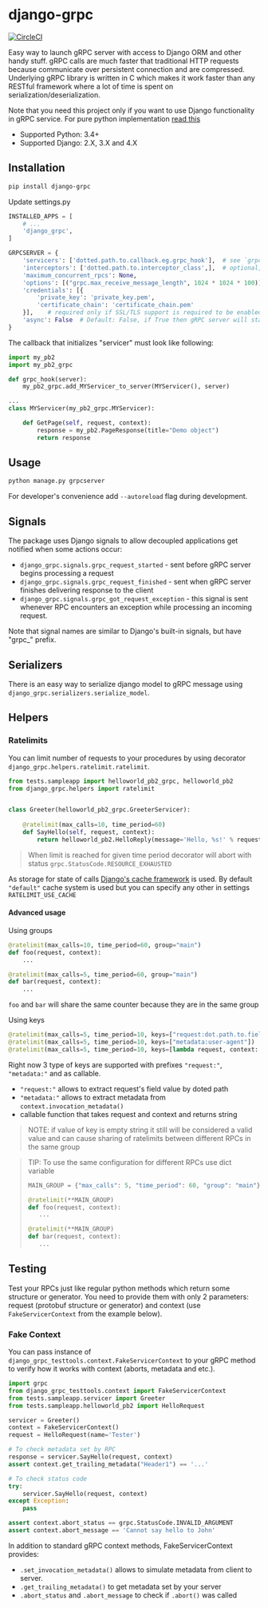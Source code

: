 # django-grpc

[![CircleCI](https://circleci.com/gh/gluk-w/django-grpc.svg?style=svg)](https://circleci.com/gh/gluk-w/django-grpc)


Easy way to launch gRPC server with access to Django ORM and other handy stuff.
gRPC calls are much faster that traditional HTTP requests because communicate over
persistent connection and are compressed. Underlying gRPC library is written in C which
makes it work faster than any RESTful framework where a lot of time is spent on serialization/deserialization.

Note that you need this project only if you want to use Django functionality in gRPC service. 
For pure python implementation [read this](https://grpc.io/docs/languages/python/quickstart/)

* Supported Python: 3.4+
* Supported Django: 2.X, 3.X and 4.X

## Installation

```bash
pip install django-grpc
``` 

Update settings.py
```python
INSTALLED_APPS = [
    # ...
    'django_grpc',
]

GRPCSERVER = {
    'servicers': ['dotted.path.to.callback.eg.grpc_hook'],  # see `grpc_hook()` below
    'interceptors': ['dotted.path.to.interceptor_class',],  # optional, interceprots are similar to middleware in Django
    'maximum_concurrent_rpcs': None,
    'options': [("grpc.max_receive_message_length", 1024 * 1024 * 100)],  # optional, list of key-value pairs to configure the channel. The full list of available channel arguments: https://grpc.github.io/grpc/core/group__grpc__arg__keys.html
    'credentials': [{
        'private_key': 'private_key.pem',
        'certificate_chain': 'certificate_chain.pem'
    }],    # required only if SSL/TLS support is required to be enabled
    'async': False  # Default: False, if True then gRPC server will start in ASYNC mode
}
```

The callback that initializes "servicer" must look like following:
```python
import my_pb2
import my_pb2_grpc

def grpc_hook(server):
    my_pb2_grpc.add_MYServicer_to_server(MYServicer(), server)

...
class MYServicer(my_pb2_grpc.MYServicer):

    def GetPage(self, request, context):
        response = my_pb2.PageResponse(title="Demo object")
        return response
```

## Usage
```bash
python manage.py grpcserver
```

For developer's convenience add `--autoreload` flag during development.


## Signals
The package uses Django signals to allow decoupled applications get notified when some actions occur:
* `django_grpc.signals.grpc_request_started` - sent before gRPC server begins processing a request
* `django_grpc.signals.grpc_request_finished` - sent when gRPC server finishes delivering response to the client
* `django_grpc.signals.grpc_got_request_exception` - this signal is sent whenever RPC encounters an exception while
processing an incoming request.

Note that signal names are similar to Django's built-in signals, but have "grpc_" prefix.


## Serializers
There is an easy way to serialize django model to gRPC message using `django_grpc.serializers.serialize_model`.

## Helpers

### Ratelimits

You can limit number of requests to your procedures by using decorator `django_grpc.helpers.ratelimit.ratelimit`.

```python
from tests.sampleapp import helloworld_pb2_grpc, helloworld_pb2
from django_grpc.helpers import ratelimit


class Greeter(helloworld_pb2_grpc.GreeterServicer):
    
    @ratelimit(max_calls=10, time_period=60)
    def SayHello(self, request, context):
        return helloworld_pb2.HelloReply(message='Hello, %s!' % request.name)
```
> When limit is reached for given time period decorator will abort with status `grpc.StatusCode.RESOURCE_EXHAUSTED`

As storage for state of calls [Django's cache framework](https://docs.djangoproject.com/en/4.0/topics/cache/#django-s-cache-framework)
is used. By default `"default"` cache system is used but you can specify any other in settings `RATELIMIT_USE_CACHE`

#### Advanced usage

Using groups
```python
@ratelimit(max_calls=10, time_period=60, group="main")
def foo(request, context):
    ...

@ratelimit(max_calls=5, time_period=60, group="main")
def bar(request, context):
    ...
```
`foo` and `bar` will share the same counter because they are in the same group

Using keys
```python
@ratelimit(max_calls=5, time_period=10, keys=["request:dot.path.to.field"])
@ratelimit(max_calls=5, time_period=10, keys=["metadata:user-agent"])
@ratelimit(max_calls=5, time_period=10, keys=[lambda request, context: context.peer()])
```
Right now 3 type of keys are supported with prefixes `"request:"`, `"metadata:"` and as callable.

- `"request:"` allows to extract request's field value by doted path
- `"metadata:"` allows to extract metadata from `context.invocation_metadata()`
- callable function that takes request and context and returns string

> NOTE: if value of key is empty string it still will be considered a valid value
> and can cause sharing of ratelimits between different RPCs in the same group

> TIP: To use the same configuration for different RPCs use dict variable
> ```python
> MAIN_GROUP = {"max_calls": 5, "time_period": 60, "group": "main"}
> 
> @ratelimit(**MAIN_GROUP)
> def foo(request, context):
>    ...
>
> @ratelimit(**MAIN_GROUP)
> def bar(request, context):
>    ...
> ```


## Testing
Test your RPCs just like regular python methods which return some 
structure or generator. You need to provide them with only 2 parameters:
request (protobuf structure or generator) and context (use `FakeServicerContext` from the example below).

### Fake Context
You can pass instance of `django_grpc_testtools.context.FakeServicerContext` to your gRPC method
to verify how it works with context (aborts, metadata and etc.).
```python
import grpc
from django_grpc_testtools.context import FakeServicerContext
from tests.sampleapp.servicer import Greeter
from tests.sampleapp.helloworld_pb2 import HelloRequest

servicer = Greeter()
context = FakeServicerContext()
request = HelloRequest(name='Tester')

# To check metadata set by RPC 
response = servicer.SayHello(request, context)
assert context.get_trailing_metadata("Header1") == '...'

# To check status code
try:
    servicer.SayHello(request, context) 
except Exception:
    pass

assert context.abort_status == grpc.StatusCode.INVALID_ARGUMENT
assert context.abort_message == 'Cannot say hello to John'
```

In addition to standard gRPC context methods, FakeServicerContext provides:
 * `.set_invocation_metadata()` allows to simulate metadata from client to server.
 * `.get_trailing_metadata()` to get metadata set by your server
 * `.abort_status` and `.abort_message` to check if `.abort()` was called 
